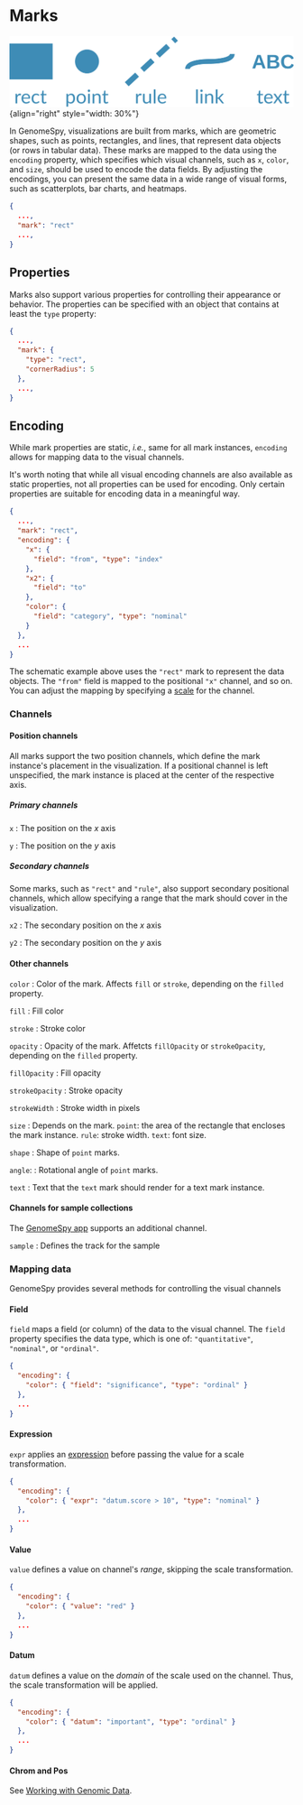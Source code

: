 # Marks

![Marks](../../img/block-mark.svg){align="right" style="width: 30%"}

In GenomeSpy, visualizations are built from marks, which are geometric shapes,
such as points, rectangles, and lines, that represent data objects (or rows in
tabular data). These marks are mapped to the data using the `encoding` property,
which specifies which visual channels, such as `x`, `color`, and `size`, should
be used to encode the data fields. By adjusting the encodings, you can present
the same data in a wide range of visual forms, such as scatterplots, bar charts,
and heatmaps.

```json title="Example: Specifying the mark type"
{
  ...,
  "mark": "rect"
  ...,
}
```

## Properties

Marks also support various properties for controlling their appearance or
behavior. The properties can be specified with an object that contains at least
the `type` property:

```json title="Example: Specifying the mark type and additional properties"
{
  ...,
  "mark": {
    "type": "rect",
    "cornerRadius": 5
  },
  ...,
}
```

## Encoding

While mark properties are static, _i.e._, same for all mark instances, `encoding`
allows for mapping data to the visual channels.

It's worth noting that while all visual encoding channels are also available as
static properties, not all properties can be used for encoding. Only certain
properties are suitable for encoding data in a meaningful way.

```json title="Example: Using of the encoding property"
{
  ...,
  "mark": "rect",
  "encoding": {
    "x": {
      "field": "from", "type": "index"
    },
    "x2": {
      "field": "to"
    },
    "color": {
      "field": "category", "type": "nominal"
    }
  },
  ...
}
```

The schematic example above uses the `"rect"` mark to represent the data objects.
The `"from"` field is mapped to the positional `"x"` channel, and so on. You can adjust
the mapping by specifying a [scale](../scale.md) for the channel.

### Channels

#### Position channels

All marks support the two position channels, which define the mark instance's
placement in the visualization. If a positional channel is left unspecified, the
mark instance is placed at the center of the respective axis.

##### Primary channels

`x`
: The position on the _x_ axis

`y`
: The position on the _y_ axis

##### Secondary channels

Some marks, such as `"rect"` and `"rule"`, also support secondary positional channels,
which allow specifying a range that the mark should cover in the visualization.

`x2`
: The secondary position on the _x_ axis

`y2`
: The secondary position on the _y_ axis

#### Other channels

`color`
: Color of the mark. Affects `fill` or `stroke`, depending on the `filled` property.

`fill`
: Fill color

`stroke`
: Stroke color

`opacity`
: Opacity of the mark. Affetcts `fillOpacity` or `strokeOpacity`, depending on the `filled` property.

`fillOpacity`
: Fill opacity

`strokeOpacity`
: Stroke opacity

`strokeWidth`
: Stroke width in pixels

`size`
: Depends on the mark. `point`: the area of the rectangle that encloses the mark instance. `rule`: stroke width. `text`: font size.

`shape`
: Shape of `point` marks.

`angle`:
: Rotational angle of `point` marks.

`text`
: Text that the `text` mark should render for a text mark instance.

#### Channels for sample collections

The [GenomeSpy app](../../sample-collections/visualizing.md#specifying-a-sample-view) supports an additional channel.

`sample`
: Defines the track for the sample

### Mapping data

GenomeSpy provides several methods for controlling the visual channels

#### Field

`field` maps a field (or column) of the data to the visual channel. The `field` property
specifies the data type, which is one of: `"quantitative"`, `"nominal"`, or `"ordinal"`.

```json
{
  "encoding": {
    "color": { "field": "significance", "type": "ordinal" }
  },
  ...
}
```

#### Expression

`expr` applies an [expression](../expressions.md) before passing the value for
a scale transformation.

```json
{
  "encoding": {
    "color": { "expr": "datum.score > 10", "type": "nominal" }
  },
  ...
}
```

#### Value

`value` defines a value on channel's _range_, skipping the scale transformation.

```json
{
  "encoding": {
    "color": { "value": "red" }
  },
  ...
}
```

#### Datum

`datum` defines a value on the _domain_ of the scale used on the channel. Thus,
the scale transformation will be applied.

```json
{
  "encoding": {
    "color": { "datum": "important", "type": "ordinal" }
  },
  ...
}
```

#### Chrom and Pos

See [Working with Genomic Data](../../genomic-data/genomic-coordinates.md).
